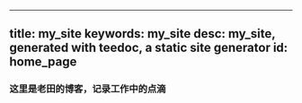 
---
title: my_site
keywords: my_site
desc: my_site, generated with teedoc, a static site generator
id: home_page
---




<div>
    <!-- <h1><span>my_site</span></h1> -->
    <h3>这里是老田的博客，记录工作中的点滴</h3>
</div>
<!-- <div id="big_btn_wrapper">
    <a class="btn" href="/doc1/">See Doc1</a>
</div> -->

